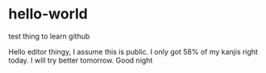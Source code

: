 # hello-world
test thing to learn github

Hello editor thingy,
I assume this is public.
I only got 58% of my kanjis right today. I will try better tomorrow.
Good night
